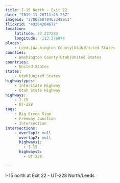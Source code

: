 ```yaml
---
title: I-15 North - Exit 22
date: "2019-11-26T11:45:23Z"
imageid: "278026070463348911"
flickrid: "49264204672"
location:
    latitude: 37.227283
    longitude: -113.376074
places:
    - Leeds|Washington County|Utah|United States
counties:
    - Washington County|Utah|United States
countries:
    - United States
states:
    - Utah|United States
highwaytypes:
    - Interstate Highway
    - Utah State Highway
highways:
    - I-15
    - UT-228
tags:
    - Big Green Sign
    - Freeway Junction
    - Intersection
intersections:
    - overlap1: null
      overlap2: null
      highways1:
        - I-15
      highways2:
        - UT-228

---
```

I-15 north at Exit 22 - UT-228 North/Leeds
